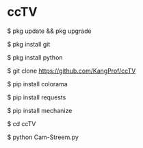 # ccTV

$ pkg update && pkg upgrade

$ pkg install git

$ pkg install python

$ git clone https://github.com/KangProf/ccTV

$ pip install colorama

$ pip install requests

$ pip install mechanize

$ cd ccTV

$ python Cam-Streem.py
